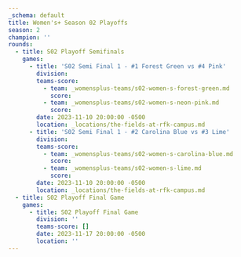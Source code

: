 ```yaml
---
_schema: default
title: Women's+ Season 02 Playoffs
season: 2
champion: ''
rounds:
  - title: S02 Playoff Semifinals
    games:
      - title: 'S02 Semi Final 1 - #1 Forest Green vs #4 Pink'
        division:
        teams-score:
          - team: _womensplus-teams/s02-women-s-forest-green.md
            score:
          - team: _womensplus-teams/s02-women-s-neon-pink.md
            score:
        date: 2023-11-10 20:00:00 -0500
        location: _locations/the-fields-at-rfk-campus.md
      - title: 'S02 Semi Final 1 - #2 Carolina Blue vs #3 Lime'
        division:
        teams-score:
          - team: _womensplus-teams/s02-women-s-carolina-blue.md
            score:
          - team: _womensplus-teams/s02-women-s-lime.md
            score:
        date: 2023-11-10 20:00:00 -0500
        location: _locations/the-fields-at-rfk-campus.md
  - title: S02 Playoff Final Game
    games:
      - title: S02 Playoff Final Game
        division: ''
        teams-score: []
        date: 2023-11-17 20:00:00 -0500
        location: ''
---
```

